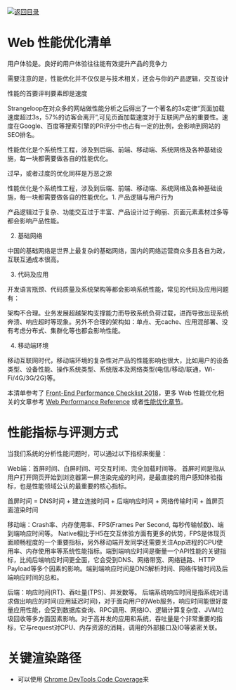 [![返回目录](https://parg.co/UCb)](https://github.com/wxyyxc1992/Awesome-CheatSheet)

# Web 性能优化清单

用户体验是。良好的用户体验往往能有效提升产品的竞争力

需要注意的是，性能优化并不仅仅是与技术相关，还会与你的产品逻辑，交互设计

性能的首要评判要素即是速度

Strangeloop在对众多的网站做性能分析之后得出了一个著名的3s定律“页面加载速度超过3s，57%的访客会离开”,可见页面加载速度对于互联网产品的重要性。速度在Google、百度等搜索引擎的PR评分中也占有一定的比例，会影响到网站的SEO排名。

性能优化是个系统性工程，涉及到后端、前端、移动端、系统网络及各种基础设施，每一块都需要做各自的性能优化。

过早，或者过度的优化同样是万恶之源

性能优化是个系统性工程，涉及到后端、前端、移动端、系统网络及各种基础设施，每一块都需要做各自的性能优化。1. 产品逻辑与用户行为

产品逻辑过于复杂、功能交互过于丰富、产品设计过于绚丽、页面元素素材过多等都会影响产品性能。

2. 基础网络

中国的基础网络是世界上最复杂的基础网络，国内的网络运营商众多且各自为政，互联互通成本很高。

3. 代码及应用

开发语言瓶颈、代码质量及系统架构等都会影响系统性能，常见的代码及应用问题有：

架构不合理。业务发展超越架构支撑能力而导致系统负荷过载，进而导致出现系统奔溃、响应超时等现象。另外不合理的架构如：单点、无cache、应用混部署、没有考虑分布式、集群化等也都会影响性能。

4. 移动端环境

移动互联网时代，移动端环境的复杂性对产品的性能影响也很大，比如用户的设备类型、设备性能、操作系统类型、系统版本及网络类型(电信/移动/联通，Wi-Fi/4G/3G/2G)等。

本清单参考了 [Front-End Performance Checklist 2018](https://parg.co/UtG)，更多 Web 性能优化相关的文章参考 [Web Performance Reference]() 或者[性能优化章节]()。

# 性能指标与评测方式

当我们系统的分析性能问题时，可以通过以下指标来衡量：

Web端：首屏时间、白屏时间、可交互时间、完全加载时间等。
首屏时间是指从用户打开网页开始到浏览器第一屏渲染完成的时间，是最直接的用户感知体验指标，也是性能领域公认的最重要的核心指标。

首屏时间 = DNS时间 + 建立连接时间 + 后端响应时间 + 网络传输时间 + 首屏页面渲染时间

移动端：Crash率、内存使用率、FPS(Frames Per Second, 每秒传输帧数)、端到端响应时间等。
Native相比于H5在交互体验方面有更多的优势，FPS是体现页面顺畅程度的一个重要指标，另外移动端开发同学还需要关注App进程的CPU使用率、内存使用率等系统性能指标。端到端响应时间是衡量一个API性能的关键指标，比纯后端响应时间更全面，它会受到DNS、网络带宽、网络链路、HTTP Payload等多个因素的影响。端到端响应时间是DNS解析时间、网络传输时间及后端响应时间的总和。

后端：响应时间(RT)、吞吐量(TPS)、并发数等。
后端系统响应时间是指系统对请求做出响应的时间(应用延迟时间)，对于面向用户的Web服务，响应时间能很好度量应用性能，会受到数据库查询、RPC调用、网络IO、逻辑计算复杂度、JVM垃圾回收等多方面因素影响。对于高并发的应用和系统，吞吐量是个非常重要的指标，它与request对CPU、内存资源的消耗，调用的外部接口及IO等紧密关联。

# 关键渲染路径

* 可以使用 [Chrome DevTools Code Coverage](https://parg.co/Ut6)来
